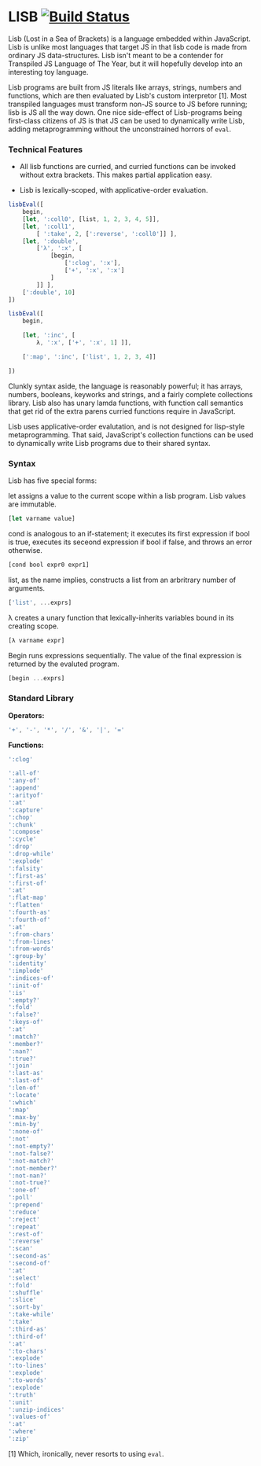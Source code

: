 
LISB [![Build Status](https://travis-ci.org/rgrannell1/lisb.png?branch=master)](https://travis-ci.org/rgrannell1/lisb)
===============================

Lisb (Lost in a Sea of Brackets) is a language embedded within JavaScript. Lisb is unlike most languages that target JS
in that lisb code is made from ordinary JS data-structures. Lisb isn't meant to be a
contender for Transpiled JS Language of The Year, but it will hopefully develop into an interesting
toy language.

Lisb programs are built from JS literals like arrays, strings, numbers and functions, which are
then evaluated by Lisb's custom interpretor [1]. Most transpiled languages must transform non-JS
source to JS before running; lisb is JS all the way down. One nice side-effect of
Lisb-programs being first-class citizens of JS is that JS can be used to dynamically
write Lisb, adding metaprogramming without the unconstrained horrors of `eval`.

### Technical Features

* All lisb functions are curried, and curried functions can be invoked without extra brackets. This
makes partial application easy.

* Lisb is lexically-scoped, with applicative-order evaluation.


```js
lisbEval([
	begin,
	[let, ':coll0', [list, 1, 2, 3, 4, 5]],
	[let, ':coll1',
		[ ':take', 2, [':reverse', ':coll0']] ],
	[let, ':double',
		['λ', ':x', [
			[begin,
				[':clog', ':x'],
				['+', ':x', ':x']
			]
		]] ],
	[':double', 10]
])

lisbEval([
	begin,

	[let, ':inc', [
		λ, ':x', ['+', ':x', 1] ]],

	[':map', ':inc', ['list', 1, 2, 3, 4]]

])
```

Clunkly syntax aside, the language is reasonably powerful; it has arrays, numbers, booleans,
keyworks and strings, and a fairly complete collections library. Lisb also has unary lamda
functions, with function call semantics that get rid of the extra parens curried functions
require in JavaScript.

Lisb uses applicative-order evalutation, and is not designed for lisp-style metaprogramming. That
said, JavaScript's collection functions can be used to dynamically write Lisb programs due to their
shared syntax.

### Syntax

Lisb has five special forms:

let assigns a value to the current scope within a lisb program. Lisb values are
immutable.

```js
[let varname value]
```

cond is analogous to an if-statement; it executes its first expression if bool is true, executes
its seceond expression if bool if false, and throws an error otherwise.

```js
[cond bool expr0 expr1]
```

list, as the name implies, constructs a list from an arbritrary number of arguments.

```js
['list', ...exprs]
```

λ creates a unary function that lexically-inherits variables bound in its creating scope.

```js
[λ varname expr]
```

Begin runs expressions sequentially. The value of the final expression is returned by the
evaluted program.

```js
[begin ...exprs]
```

### Standard Library

**Operators:**

```js
'+', '-', '*', '/', '&', '|', '='
```

**Functions:**

```js
':clog'

':all-of'
':any-of'
':append'
':arityof'
':at'
':capture'
':chop'
':chunk'
':compose'
':cycle'
':drop'
':drop-while'
':explode'
':falsity'
':first-as'
':first-of'
':at'
':flat-map'
':flatten'
':fourth-as'
':fourth-of'
':at'
':from-chars'
':from-lines'
':from-words'
':group-by'
':identity'
':implode'
':indices-of'
':init-of'
':is'
':empty?'
':fold'
':false?'
':keys-of'
':at'
':match?'
':member?'
':nan?'
':true?'
':join'
':last-as'
':last-of'
':len-of'
':locate'
':which'
':map'
':max-by'
':min-by'
':none-of'
':not'
':not-empty?'
':not-false?'
':not-match?'
':not-member?'
':not-nan?'
':not-true?'
':one-of'
':poll'
':prepend'
':reduce'
':reject'
':repeat'
':rest-of'
':reverse'
':scan'
':second-as'
':second-of'
':at'
':select'
':fold'
':shuffle'
':slice'
':sort-by'
':take-while'
':take'
':third-as'
':third-of'
':at'
':to-chars'
':explode'
':to-lines'
':explode'
':to-words'
':explode'
':truth'
':unit'
':unzip-indices'
':values-of'
':at'
':where'
':zip'
```


[1] Which, ironically, never resorts to using `eval`.
